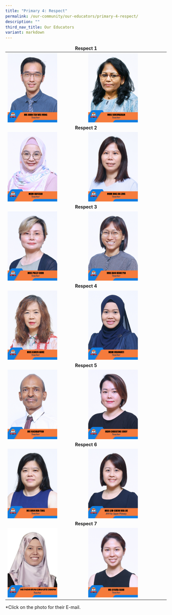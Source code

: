 ```yaml
---
title: "Primary 4: Respect"
permalink: /our-community/our-educators/primary-4-respect/
description: ""
third_nav_title: Our Educators
variant: markdown
---
```

<table>
<thead>
  <tr>
		<td colspan="2"><center><b>Respect 1</b></center></td>
  </tr>
</thead>
<tbody>
  <tr>
    <td><a href="mailto: teh_wei_ming_john@moe.edu.sg"><img src="/images/Teaching%20Staff/2023_mr%20john%20teh%20wei%20ming.jpg" style="width:65%"></a></td>
    <td><a href="mailto: sukumaran_k_nair@moe.edu.sg"><img src="/images/Teaching%20Staff/2023_mrs%20sukumaran.jpg" style="width:65%"></a></td>
  </tr>
  <tr>
    <td colspan="2"><center><b>Respect 2</b></center></td>
  </tr>
  <tr>
    <td><a href="mailto: hafizah_ismadi@moe.edu.sg"><img src="/images/Teaching%20Staff/2023_mdm%20hafizah.jpg" style="width:65%"></a></td>
    <td><a href="mailto: ong_jia_ling@moe.edu.sg"><img src="/images/Teaching%20Staff/2023_mdm%20ong%20jia%20ling.jpg" style="width:65%"></a></td>
  </tr>
  <tr>
    <td colspan="2"><center><b>Respect 3</b></center></td>
  </tr>
  <tr>
    <td><a href="mailto: law_polly@moe.edu.sg"><img src="/images/Teaching%20Staff/2023_mrs%20polly%20chin.jpg" style="width:65%"></a></td>
		<td><a><img src="/images/Teaching%20Staff/2023_mrs%20boo%20heoh%20pio.jpg" style="width:65%"></a></td>
  </tr>
  <tr>
    <td colspan="2"><center><b>Respect 4</b></center></td>
  </tr>
  <tr>
    <td><a href="mailto: karen_anne_silva@moe.edu.sg"><img src="/images/Teaching%20Staff/2023_mrs%20karen%20anne.jpg" style="width:65%"></a></td>
    <td><a href="mailto: irdawati_mohd_ariffin@moe.edu.sg"><img src="/images/Teaching%20Staff/2023_mdm%20irdawati.jpg" style="width:65%"></a></td>
  </tr>
  <tr>
    <td colspan="2"><center><b>Respect 5</b></center></td>
  </tr>
  <tr>
    <td><a href="mailto: m_nachiappan@moe.edu.sg"><img src="/images/Teaching%20Staff/2023_mr%20nachiappan.jpg" style="width:65%"></a></td>
    <td><a href="mailto: choy_peizhi@moe.edu.sg"><img src="/images/Teaching%20Staff/2023_mdm%20christine%20choy.jpg" style="width:65%"></a></td>
  </tr>
  <tr>
    <td colspan="2"><center><b>Respect 6</b></center></td>
  </tr>
  <tr>
    <td><a href="mailto: won_min_ting@moe.edu.sg"><img src="/images/Teaching%20Staff/2023_ms%20won%20min%20ting.jpg" style="width:65%"></a></td>
    <td><a href="mailto: chew_hua_jie@moe.edu.sg"><img src="/images/Teaching%20Staff/mrs%20lim-chew%20hua%20jie.jpg" style="width:65%"></a></td>
  </tr>
	 <tr>
    <td colspan="2"><center><b>Respect 7</b></center></td>
  </tr>
  <tr>
    <td><a href="mailto: farahiyah_dina_osman@moe.edu.sg"><img src="/images/Teaching%20Staff/2023_ms%20farahiyah%20dina.jpg" style="width:65%"></a></td>
    <td><a href="mailto: seah_jia_ying_sylvia@moe.edu.sg"><img src="/images/Teaching%20Staff/2023_ms%20sylvia%20seah.jpg" style="width:65%"></a></td>
  </tr>
</tbody>
</table>

*Click on the photo for their E-mail.